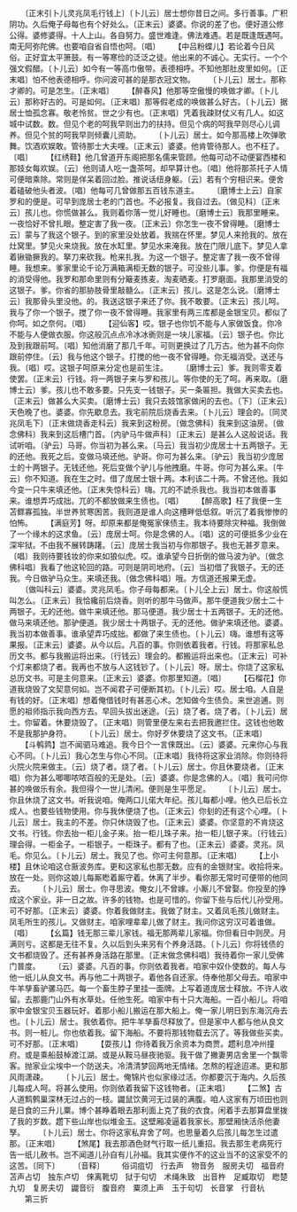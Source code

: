 <!-- { "loadSidebar": true } -->
　　〔正末引卜儿灵兆凤毛行钱上〕〔卜儿云〕居士想你昔日之间。多行善事。广积阴功。久后俺子母每也有个好处么。〔正末云〕婆婆。你说的差了也。便好道公修公得。婆修婆得。十人上山。各自努力。盛世难逢。佛法难遇。若是既逢既遇呵。南无阿弥陀佛。也要咱自省自悟也呵。〔唱〕
　　【中吕粉蝶儿】若论着今日风俗。正好宜太平箫鼓。有一等寒俭的泛泛之徒。他出来的不诚心。无实行。一个个强文假醋。〔卜儿云〕如今有一等高巾傲带。表德相呼。不知他那肚皮里如何。〔正末唱〕怕不他表德相呼。你问波可甚的是那衣冠文物。
　　〔卜儿云〕居士。那称才卿的。可是怎生。〔正末唱〕
　　【醉春风】他那等空傲慢的唤做才卿。〔卜儿云〕那称好古的。可是如何。〔正末唱〕那等假老成的唤做甚么好古。〔卜儿云〕据居士恤孤念寡。敬老怜贫。世之少有也。〔正末唱〕凭着我疎财仗义有几人。如这城中试数。数。但见个老的呵我早则出力的扶持。但见个病的呵我早则尽心儿调养。但见个贫的呵我早则倾囊儿资助。
　　〔卜儿云〕居士。如今那高楼上吹弹歌舞。饮酒欢娱敢。管待那士大夫哩。〔正末云〕婆婆。他肯管待那人。也不枉了。〔唱〕
　　【红绣鞋】他几曾道开东阁把那名儒来管顾。他每可动不动便宴西楼和那妓女每欢娱。〔云〕他则请人吃一盏茶呵。却早算计也。〔唱〕他将那茶托子人情可便暗乘除。常则是佯呆着回过脸。推说话纽身躯。〔云〕若有个穷相识来。便舍着磕破他头者波。〔唱〕他每可几曾做那五百钱东道主。
　　〔磨博士上云〕自家罗和的便是。可早到庞居士老的门首也。不必报复。我自过去。〔做见科〕〔正末云〕孩儿也。你慌做甚么。我则着你落一觉儿好睡也。〔磨博士云〕我那里睡来。一夜恰好不曾扎眼。整定害了我一夜。〔正末云〕你怎生一夜不曾得睡。〔磨博士云〕蒙与了我这个银子。到的家里没处放着。我揣在怀里。梦见人来抢我的。放在灶窝里。梦见火来烧我。放在水缸里。梦见水来淹我。放在门限儿底下。梦见人拿着锹锄撅我的。拏刀来砍我。枪来扎我。为这一个银子。整定害了我一夜不曾得睡。我想来。爹家里论千论万满箱满柜无数的银子。可没些儿事。爹。你便是有福的消受得他。我罗和那命里则有分簸麦拣麦。淘麦晒麦。打罗磨面。我那里消受的这银子。爹。你省的那胁肢骨里敲髓么。〔正末云〕孩儿。这是怎么说。〔磨博士云〕我那骨头里没他。的。我送这银子来还了你。我不敢要。〔正末云〕孩儿呵。我与了你一个银子。搅了你一夜不曾得睡。我家里有两三库都是金银宝贝。都似了你呵。如之奈何。〔唱〕
　　【迎仙客】哎。银子也你饥不能与人家做饭食。你冷不能与人便做衣服。你这般沉点点冷冰冰衠则是一块儿家福。〔云〕银子也。你比及到我跟前呵。〔唱〕知他消磨了那几千年。可则更换过了几万古。他为甚不向你跟前停住。〔云〕我与他这个银子。打搅的他一夜不曾得睡。你无福消受。送还与我。〔唱〕哎。这银子呵原来分定也是前生注。
　　〔磨博士云〕爹。我则零支着使罢。〔正末云〕行钱。将一两银子来与罗和孩儿。等你使的无了呵。再来取。〔磨博士云〕爹。孩儿也不敢多要。只先支一钱银子。买一条匾担。我做大买卖去也。〔正末云〕做甚么大买卖。〔磨博士云〕我只去妓馆家做闲的去也。〔下〕〔正末云〕天色晚了也。婆婆。你先歇息去。我宅前院后烧香去来。〔卜儿云〕理会的。〔同灵兆凤毛下〕〔正末做烧香走科云〕我来到这粉房。〔做念佛科〕我来到这油房。〔做念佛科〕我来到这后槽门首。〔内驴马牛做声科〕〔正末云〕是甚么人这般说话。我试听咱。〔驴云〕马哥。你当初为甚么来。〔马云〕我当初少庞居士十五两银子。无的还他。我死之后。变做马填还他。驴哥。你可为甚么来。〔驴云〕我当初少庞居士的十两银子。无钱还他。死后变做个驴儿与他拽磨。牛哥。你可为甚么来。〔牛云〕你不知道。我在生之时。借了庞居士银十两。本利该二十两。不曾还他。我如今变一只牛来填还他。〔正末失惊科云〕嗨。兀的不諕杀我也。我当初本做善事来。谁想弄巧成拙。兀的不都放做来生债也。〔唱〕
　　【醉高歌】枉了我便一生苫鳏寡孤独。半世养贫寒困苦。我则道是谁人向这槽畔低低叙。听沉了着我惨惨的怕怖。
　　【满庭芳】呀。却原来都是俺冤家倈债主。我本待要除灾种福。我倒做了一个缘木的这求鱼。〔云〕庞居士呵。你是念佛的人。〔唱〕这的可便抵多少业在深牢狱。不由我不展转踌躇。〔云〕庞居士我当初与你那银子。我也无甚歹意来。〔唱〕我则待要钱妆的你来如狼似虎。哎。谁承望今日折倒的做马波为驴。〔做念佛科唱〕我看了他这轮回的路。可则是阴司地府。〔云〕当初借了我银子。无的还我。今日做驴马众生。来填还我。〔做念佛科唱〕哦。方信道还报果无虚。
　　〔做叫科云〕婆婆。灵兆凤毛。你子母每都来。〔卜儿仝上云〕居士。你这般慌叫怎么。〔正末云〕我恰纔前后烧香。则听的那牛马做声。那牛便道我少居士二十两银子。无的还他。做牛来填还他。那马便道。我少居士十五两银子。无的还他。做马来填还他。那驴便道。我少居士十两银子。无的还他。做驴来填还他。婆婆。我当初本做善事。谁承望弄巧成拙。都做了来生债也。〔卜儿云〕嗨。谁想有这等果报。〔正末云〕婆婆。从今以后。凡百的事。你则依着我者。行钱。将那家私总历文书。都与我搬运将出来。〔行钱云〕理会的。都搬运将出来也。〔正末云〕可补个灯来都烧了者。我再也不放与人这钱钞了。〔卜儿云〕呀。居士。你烧了这家私总历文书。可是主何意来。〔正末云〕婆婆。你那里知道。〔唱〕
　　【石榴花】你道我烧毁了文契意何如。岂不闻君子可便断其初。〔卜儿云〕哎。居士咱。人自是有钱的好。〔正末唱〕想着俺借钱时有甚恶心术。怎知做今生债负。来世追逋。则愿的祖师指示我向西方去。早回头拔出迷途。〔云〕烧了者。烧了者。〔卜儿云〕居士。你留着。休要烧毁了。〔正末唱〕则管里便左来右去把我邀拦住。这钱也他敢不是我那护身符。
　　〔卜儿云〕居士。你好歹休要烧了这文书。〔正末唱〕
　　【斗鹌鹑】岂不闻驷马难追。我今日个一言倈既出。〔云〕婆婆。元来你心与我心不同。〔卜儿云〕我心怎生与你心不同。〔正末唱〕我待将这家业消除。你则待将火院火院来做主。〔云〕烧了者。烧了者。〔卜儿云〕居士。你且休要烧者。〔正末唱〕你为甚么唧唧哝哝百般的无是处。〔云〕婆婆。你是念佛的人。〔唱〕我可问你甚的唤做乐有余。我但得个一世儿清闲。便则是生平愿足。
　　〔卜儿云〕居士。你且休烧了这文书。听我说咱。俺两口儿偌大年纪。孩儿每都小哩。他久已后长立成人。也要些钱物使用。你与我休便烧了也。〔正末云〕你刬的还有这个心哩。〔卜儿云〕居士。我主的不差。你只休烧毁了也。〔正末云〕婆婆。你坚意的不肯烧这文书。行钱。你去抬一柜儿金子来。抬一柜儿珠子来。抬一柜儿银子来。〔行钱云〕理会得。一柜金子。一柜银子。一柜珠子。都有了也。〔正末云〕婆婆。灵兆。凤毛。你见么。〔卜儿云〕居土。我见了也。你可主何意那。〔正末唱〕
　　【上小楼】且休论咱这仓厫波务库。更和这家私也那无数。应有的金银财宝。收拾将来。放在一处。则你这娘儿每厮矁着厮守着。休离了半步。看你那无常时可便带的他同去。
　　〔卜儿云〕居士。你寻思波。俺女儿不曾嫁。小厮儿不曾娶。你投至的挣成这个家业。非一日之故。许多的钱物。也是可惜的。你留下些与后代儿孙受用。可不好那。〔正末云〕婆婆。你着我做财主。我做了财主。又着凤毛孩儿做财主。凤毛所生的孩儿。又做财主。咱家哩辈辈儿做了财主。我问你这穷汉可着谁做。〔唱〕
　　【幺篇】钱无那三辈儿家钱。福无那两辈儿家福。你但看日中则昃。月满则亏。这都是无往不复。久以后到头来另有个养身活路。〔卜儿云〕你将钱债的文书都烧毁了。还有甚养身活路在那里。〔正末做念佛科唱〕我待着你一家儿受佛门普度。
　　〔云〕婆婆。凡百的事。你则依着我者。咱家中奴仆使数的。每人与他一纸儿从良文书。再与他二十两银子。着他各自还家。侍奉他那父母去。咱家中牛羊孳畜驴骡马匹。每一个畜生脖子里挂一面牌。上写着道庞居士释放。不许人收留。去那鹿门山外有水草处。任他生死。咱家中有十只大海船。一百小船儿。将咱家中金银宝贝玉器玩好。着那小船儿搬运在那大船上。俺一家儿明日到东海沉舟去也。〔卜儿云〕居士。我依着你。把牛羊孳畜尽释放了。但是家中人都与他从良文书。则一桩儿。你也依着我。留下海船。不要将那钱物载去沉了。等我做些买卖。可不好那。〔正末唱〕
　　【耍孩儿】你待着我万余资本为商贾。趱利息冲州撞府。或是乘船鼓棹渡江湖。或是从鞍马昼夜驰驱。我干做了撇妻男店舍里一个飘零客。抛家业尘埃中一个防送夫。冷清清梦回两地无情绪。怎熬的程途迢递。更和那风雨潇疎。
　　〔卜儿云〕居士。俺锦片也似家缘过活。你都要沉于海内。久后孩儿每成人呵。将甚么使用。你则依着我留下这钱物者。〔正末唱〕
　　【二煞】古人道鹪鹩巢深林无过占的一枝。鼹鼠饮黄河无过装的满腹。咱人这家有万顷田也则是日食的三升儿粟。博个甚睁着眼去那利面上克了我的衣食。闲着手去那算盘里拨了我的岁数。趱下些山岸也似堆金玉。这壁厢凌逼着我家长。那壁厢快活杀他妻孥。
　　〔卜儿云〕居士。你将这家私弃舍了呵。也思量着久后孩儿每怎生过遣那。〔正末唱〕
　　【煞尾】我去那酒色财气行取一纸儿重招。我去那生老病死行告一纸儿赦书。岂不闻道儿孙自有儿孙福。我其实便作不的这业当不的这家受不的这苦。〔同下〕
　　〔音释〕
　　俗词疽切　行去声　物音务　服房夫切　福音府　苫声占切　独东卢切　倈离靴切　狱于句切　术绳朱致　出音杵　足臧取切　矁楚九切　复房夫切　鼹音衍　腹音府　粟须上声　玉于句切　长音掌　行音杭
　　第三折

